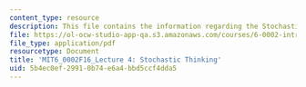 ```yaml
---
content_type: resource
description: This file contains the information regarding the Stochastic Thinking.
file: https://ol-ocw-studio-app-qa.s3.amazonaws.com/courses/6-0002-introduction-to-computational-thinking-and-data-science-fall-2016/5b4ec0ef29910b74e6a4bbd5ccf4dda5_MIT6_0002F16_lec4.pdf
file_type: application/pdf
resourcetype: Document
title: 'MIT6_0002F16_Lecture 4: Stochastic Thinking'
uid: 5b4ec0ef-2991-0b74-e6a4-bbd5ccf4dda5
---
```

